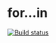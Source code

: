 # for...in

[![Build status](https://ci.appveyor.com/api/projects/status/9tis5suky187ys64?svg=true)](https://ci.appveyor.com/project/Liaksej/ajs-advanced-forin)


